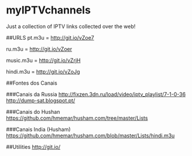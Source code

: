 # myIPTVchannels
Just a collection of IPTV links collected over the web!

##URLS
pt.m3u = http://git.io/vZoe7

ru.m3u = http://git.io/vZoer

music.m3u = http://git.io/vZrjH

hindi.m3u = http://git.io/vZoJg


##Fontes dos Canais

###Canais da Russia
http://fixzen.3dn.ru/load/video/iptv_playlist/7-1-0-36
http://dump-sat.blogspot.pt/

###Canais do Hushan
https://github.com/hmemar/husham.com/tree/master/Lists

###Canais India (Husham)
https://github.com/hmemar/husham.com/blob/master/Lists/hindi.m3u

##Utilities
http://git.io/

